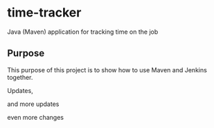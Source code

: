 # time-tracker
Java (Maven) application for tracking time on the job

## Purpose

This purpose of this project is to show how to use Maven and Jenkins together.

Updates, 

and more updates

even more changes
